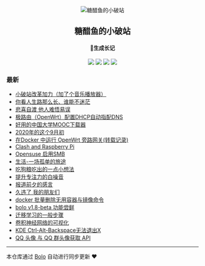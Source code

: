 <p align="center"><img alt="糖醋鱼的小破站" src="https://oss.expoli.tech/img/HEE_favicon.png"></p><h2 align="center">
糖醋鱼的小破站
</h2>

<h4 align="center">🐠生成长记</h4>
<p align="center"><a title="糖醋鱼的小破站" target="_blank" href="https://github.com/expoli/bolo-blog"><img src="https://img.shields.io/github/last-commit/expoli/bolo-blog.svg?style=flat-square&color=FF9900"></a>
<a title="GitHub repo size in bytes" target="_blank" href="https://github.com/expoli/bolo-blog"><img src="https://img.shields.io/github/repo-size/expoli/bolo-blog.svg?style=flat-square"></a>
<a title="Bolo Version" target="_blank" href="https://github.com/adlered/bolo-solo"><img src="https://img.shields.io/badge/bolo-v2.2 稳定版-f1e05a.svg?style=flat-square&color=blueviolet"></a>
<a title="Hits" target="_blank" href="https://github.com/88250/hits"><img src="https://hits.b3log.org/expoli/bolo-blog.svg"></a></p>

### 最新

* [小破站改革加力（加了个音乐播放器）](:///articles/2020/11/16/1605494271425.html)
* [你看人生路那么长、谁能不迷茫](:///articles/2020/11/16/1605492537068.html)
* [悲喜自渡 他人难悟易误](:///articles/2020/11/14/1605350326172.html)
* [极路由（OpenWrt）配置DHCP自动指配DNS](:///articles/2020/10/01/1601530053926.html)
* [好用的中国大学MOOC下载器](:///articles/2020/09/03/1599104766847.html)
* [2020年的这个9月初](:///articles/2020/09/03/1599099749668.html)
* [在Docker 中运行 OpenWrt 旁路网关(转载记录)](:///articles/2020/09/03/1599098023589.html)
* [Clash and Raspberry Pi](:///articles/2020/08/30/1598760161095.html)
* [Opensuse 启用SMB](:///articles/2020/08/28/1598624516448.html)
* [生活-一场孤单的旅途](:///articles/2020/08/12/1597198859559.html)
* [吃狗粮吃出的一点小想法](:///articles/2020/07/26/1595757128439.html)
* [提升专注力的白噪音](:///articles/2020/07/26/1595740039637.html)
* [报道前夕的感言](:///articles/2020/07/22/1595382109741.html)
* [久违了 我的朋友们](:///articles/2020/07/22/1595379705790.html)
* [docker 批量删除无用容器与镜像命令](:///articles/2020/05/11/1589183836851.html)
* [bolo v1.8-beta 功能尝鲜](:///articles/2020/05/11/1589182003632.html)
* [迁移学习的一般步骤](:///articles/2020/04/28/1588043474458.html)
* [卷积神经网络的可视化](:///articles/2020/04/28/1588043943566.html)
* [KDE Ctrl-Alt-Backspace无法退出X](:///articles/2020/04/27/1587950530272.html)
* [QQ 头像 与 QQ 群头像获取 API](:///articles/2020/04/26/1587901274867.html)



---

本仓库通过 [Bolo](https://github.com/adlered/bolo-solo) 自动进行同步更新 ❤️ 